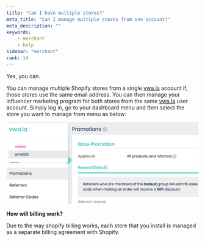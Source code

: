 ```yaml
---
title: "Can I have multiple stores?"
meta_title: "Can I manage multiple stores from one account?"
meta_description: ""
keywords:
    - merchant
    - help
sidebar: "merchant"
rank: 14
---
```

Yes, you can.

You can manage multiple Shopify stores from a single [vwa.la](http://vwa.la) account if, those stores use the same email address. You can then manage your influencer marketing program for both stores from the same [vwa.la](http://vwa.la) user account. Simply log in, go to your dashboard menu and then select the store you want to manage from menu as below:

![](/images/merchant/2017-08-29-17-59-58.png)

**How will billing work?**

Due to the way shopify billing works, each store that you install is managed as a separate billing agreement with Shopify.